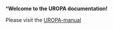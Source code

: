 ***Welcome to the UROPA documentation!**

Please visit the [UROPA-manual](http://uropa-manual.readthedocs.io/en/latest/)